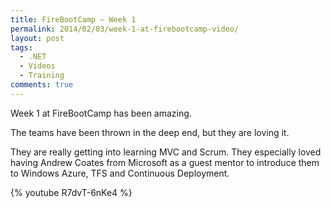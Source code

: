```yaml
---
title: FireBootCamp – Week 1
permalink: 2014/02/03/week-1-at-firebootcamp-video/
layout: post
tags:
  - .NET
  - Videos
  - Training
comments: true
---
```


Week 1 at FireBootCamp has been amazing.

The teams have been thrown in the deep end, but they are loving it.

They are really getting into learning MVC and Scrum. They especially loved having Andrew Coates from Microsoft as a guest mentor to introduce them to Windows Azure, TFS and Continuous Deployment.

{% youtube R7dvT-6nKe4 %}